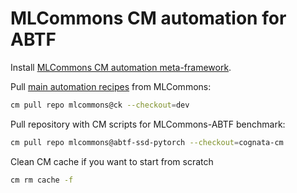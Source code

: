 # MLCommons CM automation for ABTF

Install [MLCommons CM automation meta-framework](https://access.cknowledge.org/playground/?action=install).

Pull [main automation recipes](https://access.cknowledge.org/playground/?action=scripts) from MLCommons:

```bash
cm pull repo mlcommons@ck --checkout=dev
```

Pull repository with CM scripts for MLCommons-ABTF benchmark:

```bash
cm pull repo mlcommons@abtf-ssd-pytorch --checkout=cognata-cm
```

Clean CM cache if you want to start from scratch

```bash
cm rm cache -f
```

